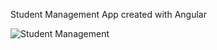 Student Management App created with Angular

![Student Management](https://github.com/user-attachments/assets/4383c863-4319-497a-a503-0f5b79ac7ee1)
